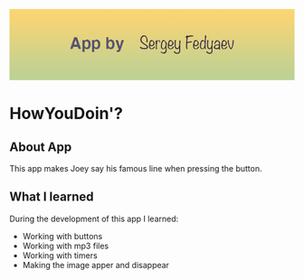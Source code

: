 ![App by Sergey Fedyaev Banner](Documentation/Banner.png)

# HowYouDoin'?

## About App

This app makes Joey say his famous line when pressing the button.

## What I learned

During the development of this app I learned:

* Working with buttons
* Working with mp3 files
* Working with timers
* Making the image apper and disappear
